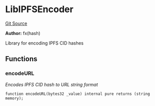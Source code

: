 # LibIPFSEncoder
[Git Source](https://github.com/fxhash/fxhash-evm-contracts/blob/1ca8488246dda0c8af0201fe562392f87b349fa1/src/lib/LibIPFSEncoder.sol)

**Author:**
fx(hash)

Library for encoding IPFS CID hashes


## Functions
### encodeURL

*Encodes IPFS CID hash to URL string format*


```solidity
function encodeURL(bytes32 _value) internal pure returns (string memory);
```

